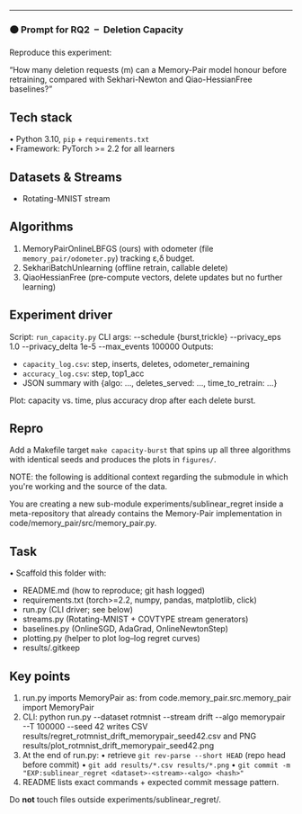 ---

### 🟠 Prompt for RQ2 – Deletion Capacity

Reproduce this experiment:

  “How many deletion requests (m) can a Memory-Pair model
   honour before retraining, compared with Sekhari-Newton and
   Qiao-HessianFree baselines?”

Tech stack
----------
• Python 3.10, `pip` + `requirements.txt`  
• Framework: PyTorch >= 2.2  for all learners

Datasets & Streams
------------------
* Rotating-MNIST stream

Algorithms
----------
1. MemoryPairOnlineLBFGS (ours) with odometer (file
   `memory_pair/odometer.py`) tracking ε,δ budget.
2. SekhariBatchUnlearning (offline retrain, callable delete)
3. QiaoHessianFree (pre-compute vectors, delete updates but no
   further learning)

Experiment driver
-----------------
Script: `run_capacity.py`
CLI args:
  --schedule {burst,trickle}
  --privacy_eps 1.0
  --privacy_delta 1e-5
  --max_events 100000
Outputs:
  * `capacity_log.csv`: step, inserts, deletes, odometer_remaining
  * `accuracy_log.csv`: step, top1_acc
  * JSON summary with
        {algo: ..., deletes_served: ..., time_to_retrain: ...}

Plot: capacity vs. time, plus accuracy drop after each delete burst.

Repro
-----
Add a Makefile target `make capacity-burst` that spins up all three
algorithms with identical seeds and produces the plots in `figures/`.

NOTE: the following is additional context regarding the submodule in which you're working and the source of the data.

You are creating a new sub-module  experiments/sublinear_regret
inside a meta-repository that already contains the Memory-Pair implementation
in  code/memory_pair/src/memory_pair.py.

Task
----
• Scaffold this folder with:
  - README.md             (how to reproduce; git hash logged)
  - requirements.txt      (torch>=2.2, numpy, pandas, matplotlib, click)
  - run.py                (CLI driver; see below)
  - streams.py            (Rotating-MNIST + COVTYPE stream generators)
  - baselines.py          (OnlineSGD, AdaGrad, OnlineNewtonStep)
  - plotting.py           (helper to plot log–log regret curves)
  - results/.gitkeep

Key points
----------
1. run.py imports MemoryPair as:
     from code.memory_pair.src.memory_pair import MemoryPair
2. CLI:
     python run.py --dataset rotmnist --stream drift --algo memorypair \
                   --T 100000 --seed 42
   writes  CSV  results/regret_rotmnist_drift_memorypair_seed42.csv
   and PNG results/plot_rotmnist_drift_memorypair_seed42.png
3. At the end of run.py:
     • retrieve `git rev-parse --short HEAD`  (repo head before commit)
     • `git add results/*.csv results/*.png`
     • `git commit -m "EXP:sublinear_regret <dataset>-<stream>-<algo> <hash>"`
4. README lists exact commands + expected commit message pattern.

Do **not** touch files outside  experiments/sublinear_regret/.

